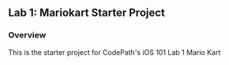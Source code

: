 ## Lab 1: Mariokart Starter Project

### Overview

This is the starter project for CodePath's iOS 101 Lab 1 Mario Kart
